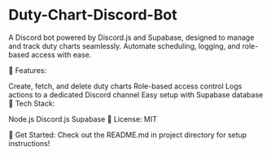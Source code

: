 # Duty-Chart-Discord-Bot
A Discord bot powered by Discord.js and Supabase, designed to manage and track duty charts seamlessly. Automate scheduling, logging, and role-based access with ease.

🚀 Features:

Create, fetch, and delete duty charts
Role-based access control
Logs actions to a dedicated Discord channel
Easy setup with Supabase database
🔧 Tech Stack:

Node.js
Discord.js
Supabase
📜 License: MIT

🔗 Get Started: Check out the README.md in project directory for setup instructions!
